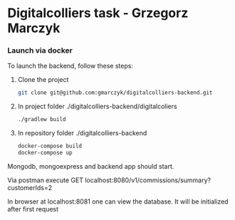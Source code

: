 # Digitalcolliers task - Grzegorz Marczyk


### Launch via docker

To launch the backend, follow these steps:

1. Clone the project
   ```sh
   git clone git@github.com:gmarczyk/digitalcolliers-backend.git
   ```
2. In project folder ./digitalcolliers-backend/digitalcoliers
   ```sh
   ./gradlew build
   ```
3. In repository folder ./digitalcolliers-backend
   ```sh
   docker-compose build
   docker-compose up
   ```
   
 Mongodb, mongoexpress and backend app should start.
 
Via postman execute
GET localhost:8080/v1/commissions/summary?customerIds=2

In browser at localhost:8081 one can view the database. It will be initialized after first request